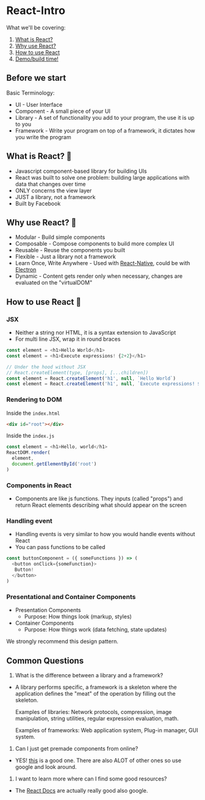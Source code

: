 # React-Intro

What we'll be covering:

1. [What is React?](#what-is-react-)
1. [Why use React?](#why-use-react-)
1. [How to use React](#how-to-use-react-)
1. [Demo/build time!](#demo)

## Before we start
Basic Terminology:
- UI - User Interface
- Component - A small piece of your UI
- Library - A set of functionality you add to your program, the use it is up to you
- Framework - Write your program on top of a framework, it dictates how you write the program

## What is React? 🤔
- Javascript component-based library for building UIs
- React was built to solve one problem: building large applications with data that changes over time
- ONLY concerns the view layer
- JUST a library, not a framework
- Built by Facebook

## Why use React? 🤷
- Modular - Build simple components
- Composable - Compose components to build more complex UI
- Reusable - Reuse the components you built
- Flexible - Just a library not a framework
- Learn Once, Write Anywhere - Used with [React-Native](https://github.com/facebook/react-native), could be with [Electron](https://github.com/electron/electron)
- Dynamic - Content gets render only when necessary, changes are evaluated on the "virtualDOM"

## How to use React 📘

### JSX
- Neither a string nor HTML, it is a syntax extension to JavaScript
- For multi line JSX, wrap it in round braces

```js
const element = <h1>Hello World</h1>
const element = <h1>Execute expressions! {2+2}</h1>

// Under the hood without JSX
// React.createElement(type, [props], [...children])
const element = React.createElement('h1', null, `Hello World`)
const element = React.createElement('h1', null, `Execute expressions! ${2+2}`)
```

### Rendering to DOM
Inside the `index.html`
```html
<div id="root"></div>
```

Inside the `index.js`
```js
const element = <h1>Hello, world</h1>
ReactDOM.render(
  element,
  document.getElementById('root')
)
```

### Components in React
- Components are like js functions. They inputs (called "props") and return React elements describing what should appear on the screen

### Handling event
- Handling events is very similar to how you would handle events without React
- You can pass functions to be called

```js
const buttonComponent = ({ someFunctions }) => (
  <button onClick={someFunction}>
   Button!
  </button>
)
```

### Presentational and Container Components
- Presentation Components
  - Purpose: How things look (markup, styles) 
- Container Components
  - Purpose: How things work (data fetching, state updates) 

We strongly recommend this design pattern.

## Common Questions
1. What is the difference between a library and a framework?

  - A library performs specific, a framework is a skeleton where the application defines the "meat" of the operation by filling out the skeleton.

    Examples of libraries: Network protocols, compression, image manipulation, string utilities, regular expression evaluation, math.

    Examples of frameworks: Web application system, Plug-in manager, GUI system.

1. Can I just get premade components from online?

  - YES! [this](http://react-component.github.io/badgeboard/) is a good one. There are also ALOT of other ones so use google and look around.

1. I want to learn more where can I find some good resources?

  - The [React Docs](https://facebook.github.io/react/tutorial/tutorial.html) are actually really good also google.
